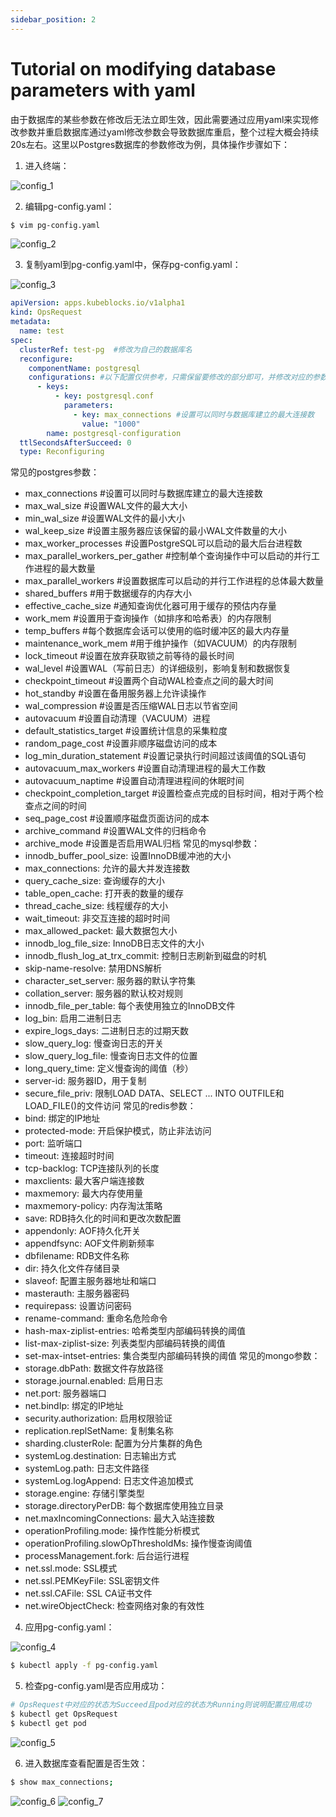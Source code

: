 ```yaml
---
sidebar_position: 2
---
```


# Tutorial on modifying database parameters with yaml

由于数据库的某些参数在修改后无法立即生效，因此需要通过应用yaml来实现修改参数并重启数据库通过yaml修改参数会导致数据库重启，整个过程大概会持续20s左右。这里以Postgres数据库的参数修改为例，具体操作步骤如下：
1. 进入终端：

![config_1](./imgs/config_1.png)

2. 编辑pg-config.yaml：

```bash
$ vim pg-config.yaml
```
![config_2](./imgs/config_2.png)

3. 复制yaml到pg-config.yaml中，保存pg-config.yaml：

![config_3](./imgs/config_3.png)
```yaml
apiVersion: apps.kubeblocks.io/v1alpha1
kind: OpsRequest
metadata:
  name: test
spec:
  clusterRef: test-pg  #修改为自己的数据库名
  reconfigure:
    componentName: postgresql
    configurations: #以下配置仅供参考，只需保留要修改的部分即可，并修改对应的参数的值
      - keys:
          - key: postgresql.conf
            parameters:
              - key: max_connections #设置可以同时与数据库建立的最大连接数
                value: "1000"
        name: postgresql-configuration
  ttlSecondsAfterSucceed: 0
  type: Reconfiguring
```
常见的postgres参数：
+ max_connections #设置可以同时与数据库建立的最大连接数
+ max_wal_size #设置WAL文件的最大大小
+ min_wal_size #设置WAL文件的最小大小
+ wal_keep_size #设置主服务器应该保留的最小WAL文件数量的大小
+ max_worker_processes #设置PostgreSQL可以启动的最大后台进程数
+ max_parallel_workers_per_gather #控制单个查询操作中可以启动的并行工作进程的最大数量
+ max_parallel_workers #设置数据库可以启动的并行工作进程的总体最大数量
+ shared_buffers #用于数据缓存的内存大小
+ effective_cache_size #通知查询优化器可用于缓存的预估内存量
+ work_mem #设置用于查询操作（如排序和哈希表）的内存限制
+ temp_buffers #每个数据库会话可以使用的临时缓冲区的最大内存量
+ maintenance_work_mem #用于维护操作（如VACUUM）的内存限制
+ lock_timeout #设置在放弃获取锁之前等待的最长时间
+ wal_level #设置WAL（写前日志）的详细级别，影响复制和数据恢复
+ checkpoint_timeout #设置两个自动WAL检查点之间的最大时间
+ hot_standby #设置在备用服务器上允许读操作
+ wal_compression #设置是否压缩WAL日志以节省空间
+ autovacuum #设置自动清理（VACUUM）进程
+ default_statistics_target #设置统计信息的采集粒度
+ random_page_cost #设置非顺序磁盘访问的成本
+ log_min_duration_statement #设置记录执行时间超过该阈值的SQL语句
+ autovacuum_max_workers #设置自动清理进程的最大工作数
+ autovacuum_naptime #设置自动清理进程间的休眠时间
+ checkpoint_completion_target #设置检查点完成的目标时间，相对于两个检查点之间的时间
+ seq_page_cost #设置顺序磁盘页面访问的成本
+ archive_command #设置WAL文件的归档命令
+ archive_mode #设置是否启用WAL归档
常见的mysql参数：
+ innodb_buffer_pool_size: 设置InnoDB缓冲池的大小
+ max_connections: 允许的最大并发连接数
+ query_cache_size: 查询缓存的大小
+ table_open_cache: 打开表的数量的缓存
+ thread_cache_size: 线程缓存的大小
+ wait_timeout: 非交互连接的超时时间
+ max_allowed_packet: 最大数据包大小
+ innodb_log_file_size: InnoDB日志文件的大小
+ innodb_flush_log_at_trx_commit: 控制日志刷新到磁盘的时机
+ skip-name-resolve: 禁用DNS解析
+ character_set_server: 服务器的默认字符集
+ collation_server: 服务器的默认校对规则
+ innodb_file_per_table: 每个表使用独立的InnoDB文件
+ log_bin: 启用二进制日志
+ expire_logs_days: 二进制日志的过期天数
+ slow_query_log: 慢查询日志的开关
+ slow_query_log_file: 慢查询日志文件的位置
+ long_query_time: 定义慢查询的阈值（秒）
+ server-id: 服务器ID，用于复制
+ secure_file_priv: 限制LOAD DATA、SELECT ... INTO OUTFILE和LOAD_FILE()的文件访问
常见的redis参数：
+ bind: 绑定的IP地址
+ protected-mode: 开启保护模式，防止非法访问
+ port: 监听端口
+ timeout: 连接超时时间
+ tcp-backlog: TCP连接队列的长度
+ maxclients: 最大客户端连接数
+ maxmemory: 最大内存使用量
+ maxmemory-policy: 内存淘汰策略
+ save: RDB持久化的时间和更改次数配置
+ appendonly: AOF持久化开关
+ appendfsync: AOF文件刷新频率
+ dbfilename: RDB文件名称
+ dir: 持久化文件存储目录
+ slaveof: 配置主服务器地址和端口
+ masterauth: 主服务器密码
+ requirepass: 设置访问密码
+ rename-command: 重命名危险命令
+ hash-max-ziplist-entries: 哈希类型内部编码转换的阈值
+ list-max-ziplist-size: 列表类型内部编码转换的阈值
+ set-max-intset-entries: 集合类型内部编码转换的阈值
常见的mongo参数：
+ storage.dbPath: 数据文件存放路径
+ storage.journal.enabled: 启用日志
+ net.port: 服务器端口
+ net.bindIp: 绑定的IP地址
+ security.authorization: 启用权限验证
+ replication.replSetName: 复制集名称
+ sharding.clusterRole: 配置为分片集群的角色
+ systemLog.destination: 日志输出方式
+ systemLog.path: 日志文件路径
+ systemLog.logAppend: 日志文件追加模式
+ storage.engine: 存储引擎类型
+ storage.directoryPerDB: 每个数据库使用独立目录
+ net.maxIncomingConnections: 最大入站连接数
+ operationProfiling.mode: 操作性能分析模式
+ operationProfiling.slowOpThresholdMs: 操作慢查询阈值
+ processManagement.fork: 后台运行进程
+ net.ssl.mode: SSL模式
+ net.ssl.PEMKeyFile: SSL密钥文件
+ net.ssl.CAFile: SSL CA证书文件
+ net.wireObjectCheck: 检查网络对象的有效性

4. 应用pg-config.yaml：

![config_4](./imgs/config_4.png)
```bash
$ kubectl apply -f pg-config.yaml
```

5. 检查pg-config.yaml是否应用成功：
```bash
# OpsRequest中对应的状态为Succeed且pod对应的状态为Running则说明配置应用成功
$ kubectl get OpsRequest
$ kubectl get pod
```
![config_5](./imgs/config_5.png)

6. 进入数据库查看配置是否生效：
```bash
$ show max_connections;
```
![config_6](./imgs/config_6.png)
![config_7](./imgs/config_7.png)


